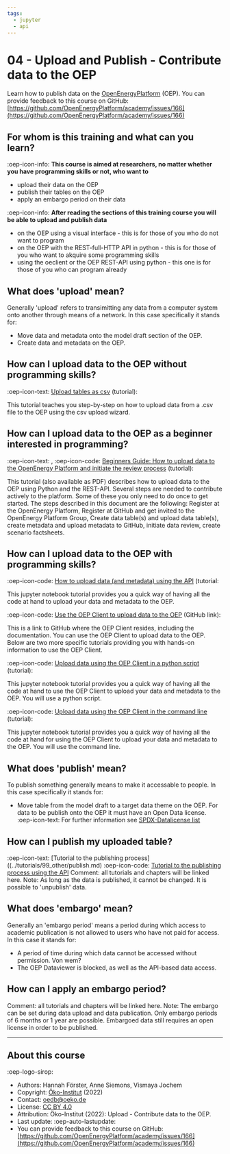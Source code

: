```yaml
---
tags:
  - jupyter
  - api
---
```


# 04 - Upload and Publish - Contribute data to the OEP

Learn how to publish data on the [OpenEnergyPlatform](https://openenergyplatform.org/) (OEP).
You can provide feedback to this course on GitHub: [https://github.com/OpenEnergyPlatform/academy/issues/166](https://github.com/OpenEnergyPlatform/academy/issues/166)

## For whom is this training and what can you learn?

:oep-icon-info: **This course is aimed at researchers, no matter whether you have programming skills or not, who want to**

- upload their data on the OEP
- publish their tables on the OEP
- apply an embargo period on their data

:oep-icon-info: **After reading the sections of this training course you will be able to upload and publish data**

- on the OEP using a visual interface - this is for those of you who do not want to program
- on the OEP with the REST-full-HTTP API in python - this is for those of you who want to akquire some programming skills
- using the oeclient or the OEP REST-API using python - this one is for those of you who can program already

## What does 'upload' mean?

Generally 'upload' refers to transimitting any data from a computer system onto another through means of a network. In this case specifically it stands for:
- Move data and metadata onto the model draft section of the OEP.
- Create data and metadata on the OEP.

## How can I upload data to the OEP without programming skills?

:oep-icon-text: [Upload tables as csv](../tutorials/99_other/wizard.md) (tutorial):

This tutorial teaches you step-by-step on how to upload data from a .csv file to the OEP using the csv upload wizard.

## How can I upload data to the OEP as a beginner interested in programming?

:oep-icon-text: , </i>:oep-icon-code: [Beginners Guide: How to upload data to the OpenEnergy Platform and initiate the review process](../tutorials/99_other/beginners_guide.md) (tutorial):

This tutorial (also available as PDF) describes how to upload data to the OEP using Python and the REST-API. Several steps are needed to contribute actively to the platform. Some of these you only need to do once to get started. The steps described in this document are the following: Register at the OpenEnergy Platform, Register at GitHub and get invited to the OpenEnergy Platform Group, Create data table(s) and upload data table(s), create metadata and upload metadata to GitHub, initiate data review, create scenario factsheets.

## How can I upload data to the OEP with programming skills?

:oep-icon-code: [How to upload data (and metadata) using the API](../tutorials/01_api/02_api_upload.ipynb) (tutorial:

This jupyter notebook tutorial provides you a quick way of having all the code at hand to upload your data and metadata to the OEP.

:oep-icon-code: [Use the OEP Client to upload data to the OEP](https://github.com/OpenEnergyPlatform/oep-client/) (GitHub link):

This is a link to GitHub where the OEP Client resides, including the documentation. You can use the OEP Client to upload data to the OEP. Below are two more specific tutorials providing you with hands-on information to use the OEP Client.

:oep-icon-code: [Upload data using the OEP Client in a python script](../tutorials/02_oep_client/02_client_python_upload.ipynb) (tutorial):

This jupyter notebook tutorial provides you a quick way of having all the code at hand to use the OEP Client to upload your data and metadata to the OEP. You will use a python script.

:oep-icon-code: [Upload data using the OEP Client in the command line](../tutorials/02_oep_client/04_client_cli_upload.md) (tutorial):

This jupyter notebook tutorial provides you a quick way of having all the code at hand for using the OEP Client to upload your data and metadata to the OEP. You will use the command line.

## What does 'publish' mean?

To publish something generally means to make it accessable to people. In this case specifically it stands for:
- Move table from the model draft to a target data theme on the OEP.
For data to be publish onto the OEP it must have an Open Data license.
:oep-icon-text: For further information see [SPDX-Datalicense list](https://spdx.org/licenses/)

## How can I publish my uploaded table?

 :oep-icon-text: [Tutorial to the publishing process]((../tutorials/99_other/publish.md)
  :oep-icon-code: [Tutorial to the publishing process using the API](../tutorials/03_api/03_api_publish.ipynb)
Comment: all tutorials and chapters will be linked here.
Note: As long as the data is published, it cannot be changed. It is possible to 'unpublish' data.

## What does 'embargo' mean?

Generally an 'embargo period' means a period during which access to academic publication is not allowed to users who have not paid for access. In this case it stands for:
- A period of time during which data cannot be accessed without permission. Von wem?
- The OEP Dataviewer is blocked, as well as the API-based data access.
    
## How can I apply an embargo period?

Comment: all tutorials and chapters will be linked here.
Note: The embargo can be set during data upload and data publication. Only embargo periods of 6 months or 1 year are possible. Embargoed data still requires an open license in order to be published.





---

## About this course

:oep-logo-sirop:

- Authors: Hannah Förster, Anne Siemons, Vismaya Jochem
- Copyright: [Öko-Institut](https://www.oeko.de) (2022)
- Contact: oedb@oeko.de
- License: [CC BY 4.0](https://creativecommons.org/licenses/by/4.0/deed.en)
- Attribution: Öko-Institut (2022): Upload - Contribute data to the OEP.
- Last update: :oep-auto-lastupdate:
- You can provide feedback to this course on GitHub: [https://github.com/OpenEnergyPlatform/academy/issues/166](https://github.com/OpenEnergyPlatform/academy/issues/166)
